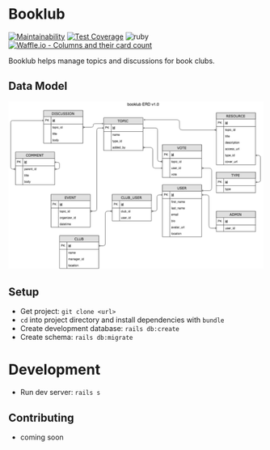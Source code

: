 # Booklub 

[![Maintainability](https://api.codeclimate.com/v1/badges/bfecf3e5c6bdf1873c90/maintainability)](https://codeclimate.com/github/elanalynn/book-club/maintainability)
[![Test Coverage](https://api.codeclimate.com/v1/badges/bfecf3e5c6bdf1873c90/test_coverage)](https://codeclimate.com/github/elanalynn/book-club/test_coverage)
![ruby](https://img.shields.io/badge/ruby-2.4.1-red.svg)
[![Waffle.io - Columns and their card count](https://badge.waffle.io/elanalynn/booklub.svg?columns=all)](https://waffle.io/elanalynn/booklub)


Booklub helps manage topics and discussions for book clubs.

## Data Model

![booklub ERD](./app/assets/images/booklub.png)

## Setup
- Get project: `git clone <url>`
- `cd` into project directory and install dependencies with `bundle`
- Create development database: `rails db:create`
- Create schema: `rails db:migrate`

# Development  
- Run dev server: `rails s`

## Contributing
- coming soon
